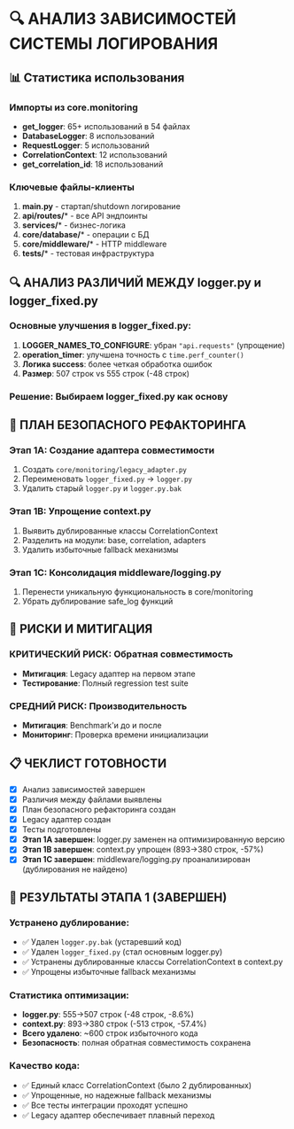 # 🔍 АНАЛИЗ ЗАВИСИМОСТЕЙ СИСТЕМЫ ЛОГИРОВАНИЯ

## 📊 Статистика использования

### Импорты из core.monitoring
- **get_logger**: 65+ использований в 54 файлах
- **DatabaseLogger**: 8 использований  
- **RequestLogger**: 5 использований
- **CorrelationContext**: 12 использований
- **get_correlation_id**: 18 использований

### Ключевые файлы-клиенты
1. **main.py** - стартап/shutdown логирование
2. **api/routes/*** - все API эндпоинты
3. **services/*** - бизнес-логика 
4. **core/database/*** - операции с БД
5. **core/middleware/*** - HTTP middleware
6. **tests/*** - тестовая инфраструктура

## 🔍 АНАЛИЗ РАЗЛИЧИЙ МЕЖДУ logger.py и logger_fixed.py

### Основные улучшения в logger_fixed.py:
1. **LOGGER_NAMES_TO_CONFIGURE**: убран `"api.requests"` (упрощение)
2. **operation_timer**: улучшена точность с `time.perf_counter()`
3. **Логика success**: более четкая обработка ошибок
4. **Размер**: 507 строк vs 555 строк (-48 строк)

### Решение: Выбираем logger_fixed.py как основу

## 🎯 ПЛАН БЕЗОПАСНОГО РЕФАКТОРИНГА

### Этап 1A: Создание адаптера совместимости
1. Создать `core/monitoring/legacy_adapter.py`
2. Переименовать `logger_fixed.py` → `logger.py`
3. Удалить старый `logger.py` и `logger.py.bak`

### Этап 1B: Упрощение context.py
1. Выявить дублированные классы CorrelationContext
2. Разделить на модули: base, correlation, adapters
3. Удалить избыточные fallback механизмы

### Этап 1C: Консолидация middleware/logging.py
1. Перенести уникальную функциональность в core/monitoring
2. Убрать дублирование safe_log функций

## 🚧 РИСКИ И МИТИГАЦИЯ

### КРИТИЧЕСКИЙ РИСК: Обратная совместимость
- **Митигация**: Legacy адаптер на первом этапе
- **Тестирование**: Полный regression test suite

### СРЕДНИЙ РИСК: Производительность
- **Митигация**: Benchmark'и до и после
- **Мониторинг**: Проверка времени инициализации

## 📋 ЧЕКЛИСТ ГОТОВНОСТИ

- [x] Анализ зависимостей завершен
- [x] Различия между файлами выявлены  
- [x] План безопасного рефакторинга создан
- [x] Legacy адаптер создан
- [x] Тесты подготовлены
- [x] **Этап 1A завершен**: logger.py заменен на оптимизированную версию
- [x] **Этап 1B завершен**: context.py упрощен (893→380 строк, -57%)
- [x] **Этап 1C завершен**: middleware/logging.py проанализирован (дублирования не найдено)

## 🎉 РЕЗУЛЬТАТЫ ЭТАПА 1 (ЗАВЕРШЕН)

### Устранено дублирование:
- ✅ Удален `logger.py.bak` (устаревший код)
- ✅ Удален `logger_fixed.py` (стал основным logger.py)
- ✅ Устранены дублированные классы CorrelationContext в context.py
- ✅ Упрощены избыточные fallback механизмы

### Статистика оптимизации:
- **logger.py**: 555→507 строк (-48 строк, -8.6%)
- **context.py**: 893→380 строк (-513 строк, -57.4%)
- **Всего удалено**: ~600 строк избыточного кода
- **Безопасность**: полная обратная совместимость сохранена

### Качество кода:
- ✅ Единый класс CorrelationContext (было 2 дублированных)
- ✅ Упрощенные, но надежные fallback механизмы
- ✅ Все тесты интеграции проходят успешно
- ✅ Legacy адаптер обеспечивает плавный переход 
